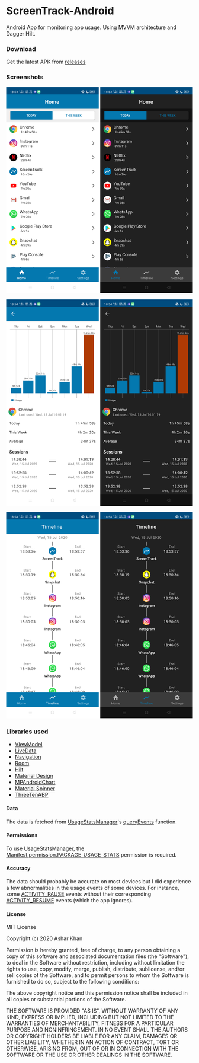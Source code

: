 # ScreenTrack-Android
Android App for monitoring app usage. Using MVVM architecture and Dagger Hilt.

### Download
Get the latest APK from [releases](https://github.com/ashar-7/ScreenTrack-Android/releases)

### Screenshots
<img src="screenshots/home_light.png" width=250/> <img src="screenshots/home_dark.png" width=250/>

<img src="screenshots/app_detail_light.png" width=250/> <img src="screenshots/app_detail_dark.png" width=250/>

<img src="screenshots/timeline_light.png" width=250/> <img src="screenshots/timeline_dark.png" width=250/>

### Libraries used
* [ViewModel](https://developer.android.com/topic/libraries/architecture/viewmodel)
* [LiveData](https://developer.android.com/topic/libraries/architecture/livedata)
* [Navigation](https://developer.android.com/guide/navigation)
* [Room](https://developer.android.com/training/data-storage/room)
* [Hilt](https://developer.android.com/training/dependency-injection/hilt-android)
* [Material Design](https://material.io/)
* [MPAndroidChart](https://github.com/PhilJay/MPAndroidChart)
* [Material Spinner](https://github.com/jaredrummler/MaterialSpinner)
* [ThreeTenABP](https://github.com/JakeWharton/ThreeTenABP)

#### Data
The data is fetched from [UsageStatsManager](https://developer.android.com/reference/android/app/usage/UsageStatsManager)'s [queryEvents](https://developer.android.com/reference/android/app/usage/UsageStatsManager#queryEvents(long,%20long)) function.

#### Permissions
To use [UsageStatsManager](https://developer.android.com/reference/android/app/usage/UsageStatsManager), the [Manifest.permission.PACKAGE_USAGE_STATS](https://developer.android.com/reference/android/Manifest.permission#PACKAGE_USAGE_STATS) permission is required.

#### Accuracy
The data should probably be accurate on most devices but I did experience a few abnormalities in the
usage events of some devices. For instance, some [ACTIVITY_PAUSE](https://developer.android.com/reference/kotlin/android/app/usage/UsageEvents.Event#ACTIVITY_PAUSED:kotlin.Int) events without their corresponding [ACTIVITY_RESUME](https://developer.android.com/reference/kotlin/android/app/usage/UsageEvents.Event#ACTIVITY_RESUMED:kotlin.Int) events (which the app ignores).

#### License
MIT License

Copyright (c) 2020 Ashar Khan

Permission is hereby granted, free of charge, to any person obtaining a copy
of this software and associated documentation files (the "Software"), to deal
in the Software without restriction, including without limitation the rights
to use, copy, modify, merge, publish, distribute, sublicense, and/or sell
copies of the Software, and to permit persons to whom the Software is
furnished to do so, subject to the following conditions:

The above copyright notice and this permission notice shall be included in all
copies or substantial portions of the Software.

THE SOFTWARE IS PROVIDED "AS IS", WITHOUT WARRANTY OF ANY KIND, EXPRESS OR
IMPLIED, INCLUDING BUT NOT LIMITED TO THE WARRANTIES OF MERCHANTABILITY,
FITNESS FOR A PARTICULAR PURPOSE AND NONINFRINGEMENT. IN NO EVENT SHALL THE
AUTHORS OR COPYRIGHT HOLDERS BE LIABLE FOR ANY CLAIM, DAMAGES OR OTHER
LIABILITY, WHETHER IN AN ACTION OF CONTRACT, TORT OR OTHERWISE, ARISING FROM,
OUT OF OR IN CONNECTION WITH THE SOFTWARE OR THE USE OR OTHER DEALINGS IN THE
SOFTWARE.

